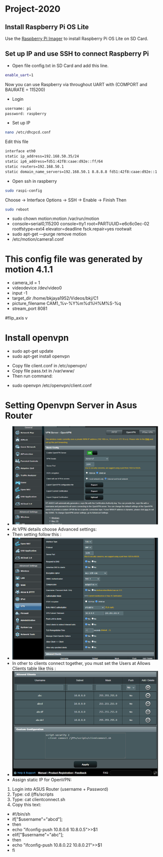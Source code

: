 # Project-2020
## Install Raspberry Pi OS Lite
Use the [Raspberry Pi Imager](https://www.raspberrypi.org/downloads.../) to install Raspberry Pi OS Lite on SD Card.
## Set up IP and use SSH to connect Raspberry Pi
* Open file config.txt in SD Card and add this line.
```bash
enable_uart=1
```
Now you can use Raspberry via throughout UART with (COMPORT and BAURATE = 115200)
* Login 
```bash
username: pi
password: raspberry
```
* Set up IP
```bash
nano /etc/dhcpcd.conf
```
Edit this file
```bash
interface eth0
static ip_address=192.168.50.35/24
static ip6_address=fd51:42f8:caae:d92e::ff/64
static routers=192.168.50.1
static domain_name_servers=192.168.50.1 8.8.8.8 fd51:42f8:caae:d92e::1
```
* Open ssh in raspberry
```bash 
sudo raspi-config
```
Choose -> Interface Options -> SSH -> Enable -> Finish
Then
```bash
sudo reboot
```
- sudo chown motion:motion /var/run/motion
- console=serial0,115200 console=tty1 root=PARTUUID=e6c6c0ec-02 rootfstype=ext4 elevator=deadline fsck.repair=yes rootwait
- sudo apt-get ––purge remove motion
- /etc/motion/camera1.conf
# This config file was generated by motion 4.1.1
- camera_id = 1
- videodevice /dev/video0
- input -1
- target_dir /home/bkjaya1952/Videos/bkj/C1
- picture_filename CAM1_%v-%Y%m%d%H%M%S-%q
- stream_port 8081

#flip_axis v

# Install openvpn
- sudo apt-get update
- sudo apt-get install openvpn
* Copy file client.conf in /etc/openvpn/ 
* Copy file pass.txt in /var/www/
* Then run command:
- sudo openvpn /etc/openvpn/client.conf
# Setting Openvpn Server in Asus Router
- ![First](https://raw.githubusercontent.com/Eric-nguyen1402/image_project/master/Screenshot%20(32).png)
- At VPN details choose Advanced settings:
- Then setting follow this :
- ![Second](https://raw.githubusercontent.com/Eric-nguyen1402/image_project/master/Screenshot%20(34).png)
- In other to clients connect together, you must set the Users at Allows Clients table like this :
- ![Third](https://raw.githubusercontent.com/Eric-nguyen1402/image_project/master/Screenshot%20(36).png)
- Assign static IP for OpenVPN:
1. Login into ASUS Router (username + Password)
2. Type: cd /jffs/scripts
3. Type: cat clientconnect.sh
4. Copy this text:
- #!/bin/sh
- if["$username"="abcd"];
- then
-   echo "ifconfig-push 10.8.0.6 10.8.0.5">>$1
- elif["$username"="abc"];
- then
-   echo "ifconfig-push 10.8.0.22 10.8.0.21">>$1
- fi
